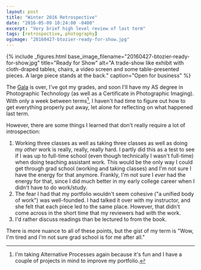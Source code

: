 ```yaml
---
layout: post
title: "Winter 2016 Retrospective"
date: "2016-05-09 10:24:00 -0400"
excerpt: "Very brief high level review of last term"
tags: [retrospective, photography]
ogimage: "20160427-btozier-ready-for-show.jpg"
---
```


{% include _figures.html
  base_image_filename="20160427-btozier-ready-for-show.jpg"
  title="Ready for Show"
  alt="A trade-show like exhibit with cloth-draped tables, chairs, a video screen and some table-presented pieces. A large piece stands at the back."
  caption="Open for business"
%}

The [Gala](/preparing-for-the-gala/) is over, I've got my grades, and soon I'll have my AS degree in Photographic Technology (as well as a Certificate in Photographic Imaging). With only a week between terms[^altpro], I haven't had time to figure out how to get everything properly put away, let alone for reflecting on what happened last term.

However, there are some things I learned that don't really require a lot of introspection:

1. Working three classes as well as taking three classes as well as doing my *other* work is really, really, really hard. I partly did this as a test to see if I was up to full-time school (even though technically I wasn't full-time) when doing teaching assistant work. This would be the only way I could get through grad school (working and taking classes) and I'm not sure I have the energy for that anymore. Frankly, I'm not sure I *ever* had the energy for that, since I did much better in my early college career when I didn't have to do work/study.
2. The fear I had that my portfolio wouldn't seem cohesive ("a unified body of work") was well-founded. I had talked it over with my instructor, and she felt that each piece led to the same place. However, that didn't come across in the short time that my reviewers had with the work.
3. I'd rather discuss readings than be lectured to from the book.

There is more nuance to all of these points, but the gist of my term is "Wow, I'm tired and I'm not sure grad school is for me after all."

[^altpro]: I'm taking Alternative Processes again because it's fun and I have a couple of projects in mind to improve my portfolio.
